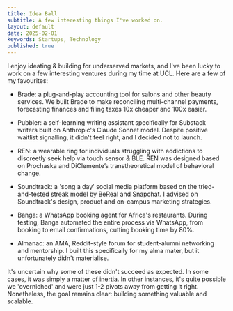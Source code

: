 ```yaml
---
title: Idea Ball
subtitle: A few interesting things I've worked on.
layout: default
date: 2025-02-01
keywords: Startups, Technology
published: true
---
```


I enjoy ideating & building for underserved markets, and I've been lucky to work on a few interesting ventures during my time at UCL. Here are a few of my favourites:

*   Brade: a plug-and-play accounting tool for salons and other beauty services. We built Brade to make reconciling multi-channel payments, forecasting finances and filing taxes 10x cheaper and 100x easier.
    
*   Pubbler: a self-learning writing assistant specifically for Substack writers built on Anthropic's Claude Sonnet model. Despite positive waitlist signalling, it didn't feel right, and I decided not to launch.
    
*   REN: a wearable ring for individuals struggling with addictions to discreetly seek help via touch sensor & BLE. REN was designed based on Prochaska and DiClemente’s transtheoretical model of behavioral change.
    
*   Soundtrack: a 'song a day' social media platform based on the tried-and-tested streak model by BeReal and Snapchat. I advised on Soundtrack's design, product and on-campus marketing strategies.
    
*   Banga: a WhatsApp booking agent for Africa's restaurants. During testing, Banga automated the entire process via WhatsApp, from booking to email confirmations, cutting booking time by 80%.
    
*   Almanac: an AMA, Reddit-style forum for student-alumni networking and mentorship. I built this specifically for my alma mater, but it unfortunately didn't materialise.
    

It's uncertain why some of these didn't succeed as expected. In some cases, it was simply a matter of [inertia](https://adejuyigbe.com/blog/inertia). In other instances, it's quite possible we 'overniched' and were just 1-2 pivots away from getting it right. Nonetheless, the goal remains clear: building something valuable and scalable.
